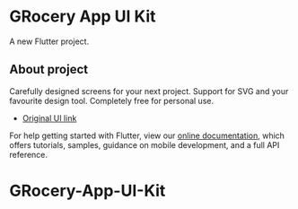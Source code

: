 # GRocery App UI Kit

A new Flutter project.

## About project

Carefully designed screens for your next project. 
Support for SVG and your favourite design tool. Completely free for personal use. 

- [Original UI link](https://www.figma.com/file/lxCsAAHMxOkhjrKt2ciqOB/Grocery-Plus---Grocery-App-UI-Kit-(Community)?node-id=903%3A2960)

For help getting started with Flutter, view our
[online documentation](https://flutter.dev/docs), which offers tutorials,
samples, guidance on mobile development, and a full API reference.
# GRocery-App-UI-Kit
